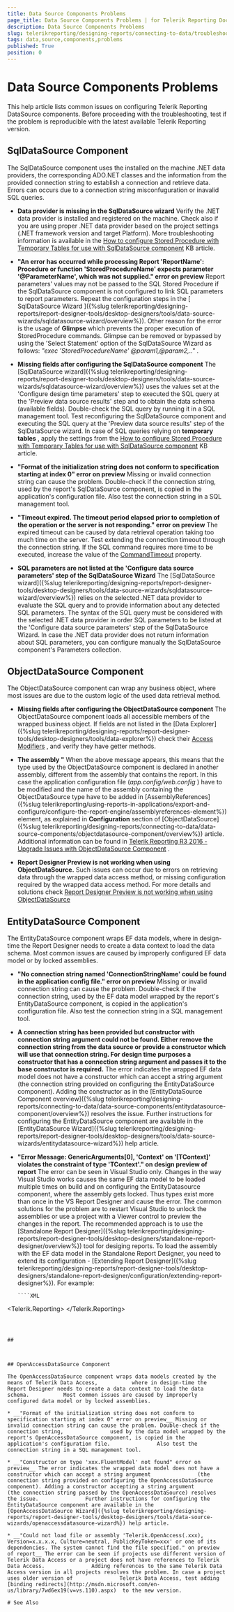 ```yaml
---
title: Data Source Components Problems
page_title: Data Source Components Problems | for Telerik Reporting Documentation
description: Data Source Components Problems
slug: telerikreporting/designing-reports/connecting-to-data/troubleshooting/data-source-components-problems
tags: data,source,components,problems
published: True
position: 0
---
```


# Data Source Components Problems



This help article lists common issues on configuring Telerik Reporting DataSource components.         Before proceeding with the troubleshooting, test if the problem is reproducible with the latest         available Telerik Reporting version.       

## SqlDataSource Component

The SqlDataSource component uses the installed on the machine .NET data providers,           the corresponding ADO.NET classes and the information from the provided connection string           to establish a connection and retrieve data. Errors can occurs due to a connection string           misconfuguration or inavalid SQL queries.         

* __Data provider is missing in the SqlDataSource wizard__ Verify the .NET data provider is installed and registered on the machine. Check also if you are using proper .NET data provider               based on the project settings (.NET framework version and target Platform). More troubleshooting information is available in the  [How to configure Stored Procedure with Temporary Tables for use with SqlDataSource component](http://www.telerik.com/support/kb/reporting/details/how-to-configure-stored-procedure-with-temporary-tables-for-use-with-sqldatasource-component)  KB article.             

* __"An error has occurred while processing Report 'ReportName': Procedure or function 'StoredProcedureName' expects parameter '@ParameterName', which was not supplied." error on preview__ Report parameters' values may not be passed to the SQL Stored Procedure if the SqlDataSource component is not configured               to link SQL parameters to report parameters. Repeat the configuration steps in the [                 SqlDataSource Wizard               ]({%slug telerikreporting/designing-reports/report-designer-tools/desktop-designers/tools/data-source-wizards/sqldatasource-wizard/overview%}).             Other reason for the error is the usage of __Glimpse__  which prevents the proper execution of StoredProcedure commands.               Glimpse can be removed or bypassed by using the 'Select Statement' option of the SqlDataSource Wizard as follows:               *"exec 'StoredProcedureName' @param1,@param2,.."* .             

* __Missing fields after configuring the SqlDataSource component__ The [SqlDataSource wizard]({%slug telerikreporting/designing-reports/report-designer-tools/desktop-designers/tools/data-source-wizards/sqldatasource-wizard/overview%}) uses the values set at the 'Configure design time parameters' step               to executed the SQL query at the 'Preview data source results' step and to obtain the data schema (available fields).               Double-check the SQL query by running it in a SQL management tool. Test reconfiguring the SqlDataSource component and executing the SQL query at the               'Preview data source results' step of the SqlDataSource wizard.               In case of SQL queries relying on __temporary tables__ , apply the settings from the  [How to configure Stored Procedure with Temporary Tables for use with SqlDataSource component](http://www.telerik.com/support/kb/reporting/details/how-to-configure-stored-procedure-with-temporary-tables-for-use-with-sqldatasource-component)  KB article.             

* __"Format of the initialization string does not conform to specification starting at index 0" error on preview__ Missing or invalid connection string can cause the problem. Double-check if the connection string,               used by the report's SqlDataSource component, is copied in the application's configuration file.               Also test the connection string in a SQL management tool.             

* __"Timeout expired. The timeout period elapsed prior to completion of the operation or the server is not responding." error on preview__ The expired timeout can be caused by data retrieval operation taking too much time on the server. Test extending the connection               timeout through the connection string. If the SQL command requires more time to be executed, increase the value of the                [CommandTimeout](/reporting/api/Telerik.Reporting.SqlDataSource#Telerik_Reporting_SqlDataSource_CommandTimeout)  property.             

* __SQL parameters are not listed at the 'Configure data source parameters' step of the SqlDataSource Wizard__ The [SqlDataSource wizard]({%slug telerikreporting/designing-reports/report-designer-tools/desktop-designers/tools/data-source-wizards/sqldatasource-wizard/overview%}) relies on the selected .NET data provider               to evaluate the SQL query and to provide information about any detected SQL parameters. The syntax of the SQL query must be               considered with the selected .NET data provider in order SQL parameters to be listed at the 'Configure data source parameters'               step of the SqlDataSource Wizard. In case the .NET data provider does not return information about SQL parameters, you can configure               manually the SqlDataSource component's Parameters collection.             

## 



## ObjectDataSource Component

The ObjectDataSource component can wrap any business object, where most issues are due to the custom           logic of the used data retrieval method.         

* __Missing fields after configuring the ObjectDataSource component__ The ObjectDataSource component loads all accessible members of the wrapped business object.               If fields are not listed in the [Data Explorer]({%slug telerikreporting/designing-reports/report-designer-tools/desktop-designers/tools/data-explorer%})               check their  [Access Modifiers](https://msdn.microsoft.com/en-us/library/ms173121.aspx) , and verify they have getter methods.             

* __The assembly "__ When the above message appears, this means that the type used by the ObjectDataSource component is declared in another assembly,               different from the assembly that contains the report. In this case the application configuration file (*app.config/web.config* )               have to be modified and the name of the assembly containing the ObjectDataSource type have to be added in [AssemblyReferences]({%slug telerikreporting/using-reports-in-applications/export-and-configure/configure-the-report-engine/assemblyreferences-element%}) element,               as explained in __Configuration__  section of [ObjectDataSource]({%slug telerikreporting/designing-reports/connecting-to-data/data-source-components/objectdatasource-component/overview%}) article.             Additional information can be found in  [Telerik Reporting R3 2016 - Upgrade Issues with ObjectDataSource Component](http://www.telerik.com/support/kb/reporting/details/telerik-reporting-r3-2016---upgrade-issues-with-objectdatasource-component) .             

* __Report Designer Preview is not working when using ObjectDataSource.__ Such issues can occur due to errors on retrieving data through the wrapped data access method,               or missing configuration required by the wrapped data access method. For more details and solutions check  [Report Designer Preview is not working when using ObjectDataSource](http://www.telerik.com/support/kb/reporting/details/visual-studio-preview-is-not-working-when-using-objectdatasource) 

## 



## EntityDataSource Component

The EntityDataSource component wraps EF data models, where in design-time the Report Designer needs to create a data context to load the data schema.           Most common issues are caused by improperly configured EF data model or by locked assemblies.         

* __"No connection string named 'ConnectionStringName' could be found in the application config file." error on preview__ Missing or invalid connection string can cause the problem. Double-check if the connection string,               used by the EF data model wrapped by the report's EntityDataSource component, is copied in the application's configuration file.               Also test the connection string in a SQL management tool.             

* __A connection string has been provided but constructor with connection string argument could not be found. Either remove the connection string from the data source or provide a constructor which will use that connection string. For design time purposes a constructor that has a connection string argument and passes it to the base constructor is required.__ The error indicates the wrapped EF data model does not have a constructor which can accept a string argument               (the connection string provided on configuring the EntityDataSource component). Adding the constructor as in the               [EntityDataSource Component overview]({%slug telerikreporting/designing-reports/connecting-to-data/data-source-components/entitydatasource-component/overview%}) resolves the issue.               Further instructions for configuring the EntityDataSource component are available in the               [EntityDataSource Wizard]({%slug telerikreporting/designing-reports/report-designer-tools/desktop-designers/tools/data-source-wizards/entitydatasource-wizard%}) help article.             

* __"Error Message: GenericArguments[0], 'Context' on '[TContext]' violates the constraint of type 'TContext'." on design preview of report__ The error can be seen in Visual Studio only. Changes in the way Visual Studio works causes the same EF data model to be loaded multiple               times on build and on configuring the EntityDatasource component, where the assembly gets locked.               Thus types exist more than once in the VS Report Designer and cause the error.             The common solutions for the problem are to restart Visual Studio to unlock the assemblies or use a project with a Viewer control               to preview the changes in the report.             The recommended approach is to use the [Standalone Report Designer]({%slug telerikreporting/designing-reports/report-designer-tools/desktop-designers/standalone-report-designer/overview%}) tool               for desiging reports. To load the assembly with the EF data model in the Standalone Report Designer, you need to extend its               configuration - [Extending Report Designer]({%slug telerikreporting/designing-reports/report-designer-tools/desktop-designers/standalone-report-designer/configuration/extending-report-designer%}). For example:             

	
      ````XML
<Telerik.Reporting>
   <AssemblyReferences>
       <add name="MyEFModelCustomAssembly" version="1.0.0.0" culture="neutral" publicKeyToken="null" />
       <add name="EntityFramework" version="6.0.0.0" culture="neutral" publicKeyToken="..." />
       <add name="EntityFramework.SqlServer" version="6.0.0.0" culture="neutral" publicKeyToken="..." />
   </AssemblyReferences>
</Telerik.Reporting>
````



## 



## OpenAccessDataSource Component

The OpenAccessDataSource component wraps data models created by the means of Telerik Data Access,           where in design-time the Report Designer needs to create a data context to load the data schema.           Most common issues are caused by improperly configured data model or by locked assemblies.         

* __"Format of the initialization string does not conform to specification starting at index 0" error on preview__ Missing or invalid connection string can cause the problem. Double-check if the connection string,               used by the data model wrapped by the report's OpenAccessDataSource component, is copied in the application's configuration file.               Also test the connection string in a SQL management tool.             

* __"Constructor on type 'xxx.FluentModel' not found" error on preview__ The error indicates the wrapped data model does not have a constructor which can accept a string argument               (the connection string provided on configuring the OpenAccessDataSource component). Adding a constructor accepting a string argument               (the connection string passed by the OpenAccessDataSource) resolves the issue.               Further instructions for configuring the EntityDataSource component are available in the               [OpenAccessDataSource Wizard]({%slug telerikreporting/designing-reports/report-designer-tools/desktop-designers/tools/data-source-wizards/openaccessdatasource-wizard%}) help article.             

* __"Could not load file or assembly 'Telerik.OpenAccess(.xxx), Version=x.x.x.x, Culture=neutral, PublicKeyToken=xxx' or one of its dependencies. The system cannot find the file specified." on preview of report__ The error can be seen if projects use different version of Telerik Data Access or a project does not have references to Telerik Data Access.               Adding references to the same Telerik Data Access version in all projects resolves the problem. In case a project uses older version of               Telerik Data Access, test adding  [binding redirects](http://msdn.microsoft.com/en-us/library/7wd6ex19(v=vs.110).aspx)  to the new version.             

# See Also

